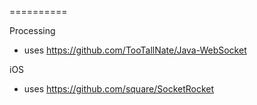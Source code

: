 
==========

Processing
- uses https://github.com/TooTallNate/Java-WebSocket

iOS
- uses https://github.com/square/SocketRocket